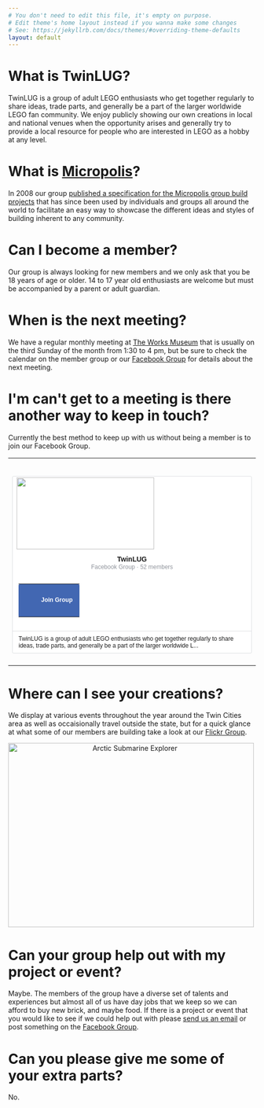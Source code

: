 ```yaml
---
# You don't need to edit this file, it's empty on purpose.
# Edit theme's home layout instead if you wanna make some changes
# See: https://jekyllrb.com/docs/themes/#overriding-theme-defaults
layout: default
---
```

# What is TwinLUG?

TwinLUG is a group of adult LEGO enthusiasts who get together regularly to share ideas, trade parts, and generally be a part of the larger worldwide LEGO fan community. We enjoy publicly showing our own creations in local and national venues when the opportunity arises and generally try to provide a local resource for people who are interested in LEGO as a hobby at any level.

# What is [Micropolis](micropolis-micro-city-standard)?

In 2008 our group [published a specification for the Micropolis group build projects](micropolis-micro-city-standard) that has since been used by individuals and groups all around the world to facilitate an easy way to showcase the different ideas and styles of building inherent to any community.

# Can I become a member?

Our group is always looking for new members and we only ask that you be 18 years of age or older. 14 to 17 year old enthusiasts are welcome but must be accompanied by a parent or adult guardian.

# When is the next meeting?

We have a regular monthly meeting at [The Works Museum](https://theworks.org/) that is usually on the third Sunday of the month from 1:30 to 4 pm, but be sure to check the calendar on the member group or our [Facebook Group](https://www.facebook.com/groups/TWINLUG/) for details about the next meeting.

# I'm can't get to a meeting is there another way to keep in touch?

Currently the best method to keep up with us without being a member is to join our Facebook Group.

<table border="0" width="100%" cellspacing="0" cellpadding="0" style="border-collapse:collapse;"><tr style=""><td height="28" style="line-height:28px;">&nbsp;</td></tr><tr><td style=""><table border="0" width="280" cellspacing="0" cellpadding="0" style="border-collapse:separate;background-color:#ffffff;border:1px solid #dddfe2;border-radius:3px;font-family:Helvetica, Arial, sans-serif;margin:0px auto;"><tr style="padding-bottom: 8px;"><td style=""><img class="img" src="https://scontent.ffcm1-1.fna.fbcdn.net/v/t1.0-0/c0.0.591.308/p320x320/11164632_10106072328217510_2170169718365033424_n.jpg?_nc_cat=0&amp;oh=cfc2a49ac067b83da917f5cb326180c8&amp;oe=5C0C400F" width="280" height="146" alt="" /></td></tr><tr><td style="font-size:14px;font-weight:bold;padding:8px 8px 0px 8px;text-align:center;">TwinLUG</td></tr><tr><td style="color:#90949c;font-size:12px;font-weight:normal;text-align:center;">Facebook Group · 52 members</td></tr><tr><td style="padding:8px 12px 12px 12px;"><table border="0" cellspacing="0" cellpadding="0" style="border-collapse:collapse;width:100%;"><tr><td style="background-color:#4267b2;border-radius:3px;text-align:center;"><a style="color:#3b5998;text-decoration:none;cursor:pointer;width:100%;" href="https://www.facebook.com/plugins/group/join/popup/?group_id=145024018875429&amp;source=email_campaign_plugin" target="_blank" rel="noopener"><table border="0" cellspacing="0" cellpadding="3" align="center" style="border-collapse:collapse;"><tr><td style="border-bottom:3px solid #4267b2;border-top:3px solid #4267b2;"><img width="16" src="https://facebook.com/images/groups/plugin/email/app_fb_32_fig_white.png" /></td><td style="border-bottom:3px solid #4267b2;border-top:3px solid #4267b2;color:#FFF;font-family:Helvetica, Arial, sans-serif;font-size:12px;font-weight:bold;">Join Group</td></tr></table></a></td></tr></table></td></tr><tr><td style="border-top:1px solid #dddfe2;font-size:12px;padding:8px 12px;">TwinLUG is a group of adult LEGO enthusiasts who get together regularly to share ideas, trade parts, and generally be a part of the larger worldwide L...</td></tr></table></td></tr><tr style=""><td height="14" style="line-height:14px;">&nbsp;</td></tr></table>

# Where can I see your creations?

We display at various events throughout the year around the Twin Cities area as well as occaisionally travel outside the state, but for a quick glance at what some of our members are building take a look at our [Flickr Group](https://www.flickr.com/groups/twinlug/pool/).

<a align="center" data-flickr-embed="true" data-context="true"  href="https://www.flickr.com/photos/carrier_lost/29399274828/in/pool-twinlug/" title="Arctic Submarine Explorer"><img src="https://farm2.staticflickr.com/1763/29399274828_345b326527.jpg" width="500" height="375" alt="Arctic Submarine Explorer"></a><script async src="//embedr.flickr.com/assets/client-code.js" charset="utf-8"></script>

# Can your group help out with my project or event?

Maybe. The members of the group have a diverse set of talents and experiences but almost all of us have day jobs that we keep so we can afford to buy new brick, and maybe food. If there is a project or event that you would like to see if we could help out with please [send us an email](mailto:contact@twinlug.com) or post something on the [Facebook Group](https://www.facebook.com/groups/TWINLUG/).

# Can you please give me some of your extra parts?

No.
